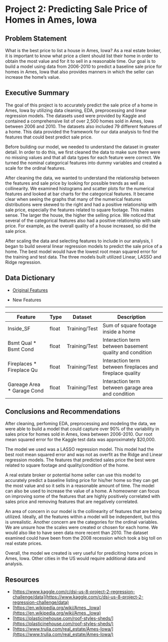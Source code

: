 # Project 2: Predicting Sale Price of Homes in Ames, Iowa
 ## Problem Statement
 What is the best price to list a house in Ames, Iowa? As a real estate broker, it is important to know what price a client should list their home in order to obtain the most value and  for it to sell in a reasonable time. Our goal is to build a model using data from 2006-2010 to predict a baseline sale price for homes in Ames, Iowa that also provides manners in which the seller can increase the home’s value.

## Executive Summary

The goal of this project is to accurately predict the sale price of a home in Ames, Iowa by utilizing data cleaning, EDA, preprocessing and linear regression models. The datasets used were provided by Kaggle and contained a comprehensive list of over 2,500 homes sold in Ames, Iowa between 2006 and 2010. The datasets also included 79 different features of a home. This data provided the framework for our data analysis to find the features that could best predict sale price. 

Before building our model, we needed to understand the dataset in greater detail. In order to do this, we first cleaned the data to make sure there were no missing values and that all data types for each feature were correct. We turned the nominal categorical features into dummy variables and created a scale for the ordinal features.   

After cleaning the data, we wanted to understand the relationship between the features and sale price by looking for possible trends as well as collinearity. We examined histograms and scatter plots for the numerical features and looked at bar charts for the categorical features. It became clear when seeing the graphs that many of the numerical features distributions were skewed to the right and had a positive relationship with sale price, especially the features related to square footage. This makes sense. The larger the house, the higher the selling price. We noticed that several of the categorical features also had a positive relationship with sale price. For example, as the overall quality of a house increased, so did the sale price. 

After scaling the data and selecting features to include in our analysis, I began to build several linear regression models to predict the sale price of a home. The best model would have the lowest root mean squared error for the training and test data. The three models built utilized Linear, LASSO and Ridge regression. 

 
 ## Data Dictionary
 - [Original Features](http://jse.amstat.org/v19n3/decock/DataDocumentation.txt) 
 
 - New Features
 ---
|Feature|Type|Dataset|Description|
|---|---|---|---|
|Inside_SF|float|Training/Test|Sum of square footage inside a home|
|Bsmt Qual * Bsmt Cond|float|Training/Test|Interaction term between basement quality and condition|
|Fireplaces * Fireplace Qu|float|Training/Test|Interaction term between fireplaces and fireplace quality|
|Gareage Area * Garage Cond|float|Training/Test|Interaction term between garage area and condition|

## Conclusions and Recommendations
After cleaning, perfoming EDA, preprocessing and modeling the data, we were able to build a model that could capture over 90% of the variability in sales price for homes sold in Ames, Iowa between 2006-2010. Our root mean squared error for the Kaggle test data was approximately $20,000.

The model we used was a LASSO regression model. This model had the best root mean squared error and was not as overfit as the Ridge and Linear regression models. The features that predicted sales price the best were related to square footage and quality/condition of the home.

A real estate broker or potential home seller can use this model to accurately predict a baseline listing price for his/her home so they can get the most value and so it sells in a reasonable amount of time. The model can also be used to increase the value of a home. A homeowner can focus on improving some of the features that are highly positively correlated with sales price and removing features that are negatively correlated.

An area of concern in our model is the collinearity of features that are being utilized. Ideally, all the features within a model will be independent, but this is unrealistic. Another concern are the categories for the ordinal variables. We are unsure how the scales were created or chosen for each home. We would also like to have seen data more recent than 2010. The dataset examined could have been from the 2008 recession which took a big toll on real estate prices.

Overall, the model we created is very useful for prediciting home prices in Ames, Iowa. Other cities in the US would require additional data and analysis.



## Resources
- [https://www.kaggle.com/c/dsi-us-8-project-2-regression-challenge/data](https://www.kaggle.com/c/dsi-us-8-project-2-regression-challenge/data)
- [https://en.wikipedia.org/wiki/Ames,_Iowa](https://en.wikipedia.org/wiki/Ames,_Iowa)
- [https://plasticinehouse.com/roof-styles-sheds/](https://plasticinehouse.com/roof-styles-sheds/)
- [https://www.trulia.com/real_estate/Ames-Iowa/](https://www.trulia.com/real_estate/Ames-Iowa/)

